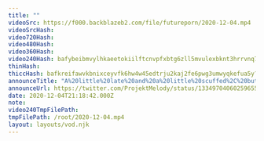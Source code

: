 ```yaml
---
title: ""
videoSrc: https://f000.backblazeb2.com/file/futureporn/2020-12-04.mp4
videoSrcHash: 
video720Hash: 
video480Hash: 
video360Hash: 
video240Hash: bafybeibmvylhkaeetokiilftcnvpfxbtg6zll5mvulexbknt3hrrvnq72m?filename=projektmelody-chaturbate-20201204T211842Z-240p.mp4
thinHash: 
thiccHash: bafkreifawvkbnixceyvfk6hw4w45edtrju2kaj2fe6pwg3umwyqkefua5y?filename=20201204T211842Z-thicc.jpg
announceTitle: "A%20little%20late%20and%20a%20little%20scuffed%2C%20but%20I%27m%20online%21%21"
announceUrl: https://twitter.com/ProjektMelody/status/1334970406025965571
date: 2020-12-04T21:18:42.000Z
note: 
video240TmpFilePath: 
tmpFilePath: /root/2020-12-04.mp4
layout: layouts/vod.njk
---
```

